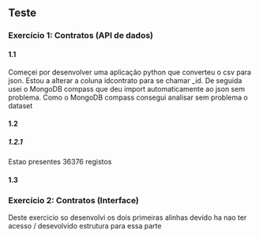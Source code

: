## Teste

### Exercício 1: Contratos (API de dados)

#### 1.1

Começei por desenvolver uma aplicação python que converteu o csv para json. Estou a alterar a coluna idcontrato para se chamar _id. De seguida usei o MongoDB compass que 
deu import automaticamente ao json sem problema. Como o MongoDB compass consegui analisar sem problema o dataset

#### 1.2

##### 1.2.1

Estao presentes 36376 registos


#### 1.3

### Exercício 2: Contratos (Interface) 

Deste exercicio so desenvolvi os dois primeiras alinhas devido ha nao ter acesso / desevolvido estrutura para essa parte
